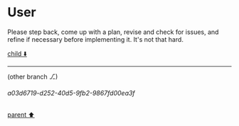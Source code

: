 # User

Please step back, come up with a plan, revise and check for issues, and refine if necessary before implementing it. It's not that hard.

[child ⬇️](#a03d6719-d252-40d5-9fb2-9867fd00ea3f)

---

(other branch ⎇)
###### a03d6719-d252-40d5-9fb2-9867fd00ea3f
[parent ⬆️](#aaa2b8e8-f0b1-442c-8543-80561d21a8a3)
